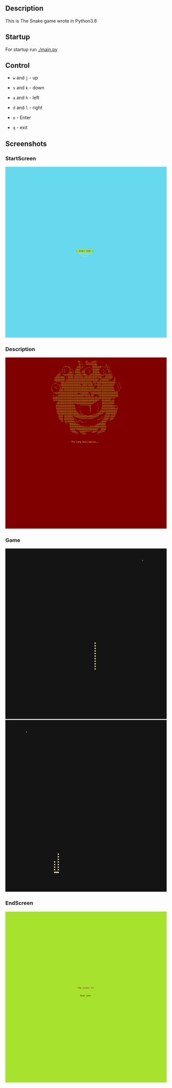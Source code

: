 ## Description

This is The Snake game wrote in Python3.6

## Startup

For startup run [./main.py](https://github.com/G2048/Snake_Game/blob/main/main.py)

## Control

- `w` and `j` - up

- `s` and `k` - down

- `a` and `h` - left

- `d` and `l` - right

- `o` - Enter

- `q` - exit


## Screenshots

### StartScreen
![start_screen](https://github.com/G2048/Snake_Game/blob/main/images/main_menu.png?raw=true)

### Description
![description](https://github.com/G2048/Snake_Game/blob/main/images/description.png?raw=true)

### Game
![game_1](https://github.com/G2048/Snake_Game/blob/main/images/snake1.png?raw=true)
![game_2](https://github.com/G2048/Snake_Game/blob/main/images/snake3.png?raw=true)

### EndScreen
![end_screen](https://github.com/G2048/Snake_Game/blob/main/images/end_screen.png?raw=true)
